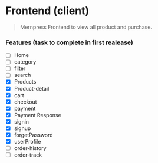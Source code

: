 # Frontend (client)
> Mernpress Frontend to view all product and purchase.

### Features (task to complete in first realease)
- [ ] Home
- [ ] category
- [ ] filter
- [ ] search
- [X] Products
- [X] Product-detail
- [X] cart
- [X] checkout
- [X] payment
- [X] Payment Response
- [X] signin
- [X] signup
- [X] forgetPassword
- [X] userProfile
- [ ] order-history
- [ ] order-track
